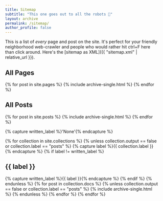 ```yaml
---
title: Sitemap
subtitle: "This one goes out to all the robots 🤖"
layout: archive
permalink: /sitemap/
author_profile: false
---
```


This is a list of *every* page and post on the site.  It's perfect for your friendly neighborhood web-crawler and people who would rather hit ctrl+F here than click around.  Here's the [sitemap as XML]({{ "sitemap.xml" | relative_url }}).

<h2>All Pages</h2>
{% for post in site.pages %}
  {% include archive-single.html %}
{% endfor %}

<h2>All Posts</h2>
{% for post in site.posts %}
  {% include archive-single.html %}
{% endfor %}

{% capture written_label %}'None'{% endcapture %}

{% for collection in site.collections %}
{% unless collection.output == false or collection.label == "posts" %}
  {% capture label %}{{ collection.label }}{% endcapture %}
  {% if label != written_label %}
  <h2>{{ label }}</h2>
  {% capture written_label %}{{ label }}{% endcapture %}
  {% endif %}
{% endunless %}
{% for post in collection.docs %}
  {% unless collection.output == false or collection.label == "posts" %}
  {% include archive-single.html %}
  {% endunless %}
{% endfor %}
{% endfor %}